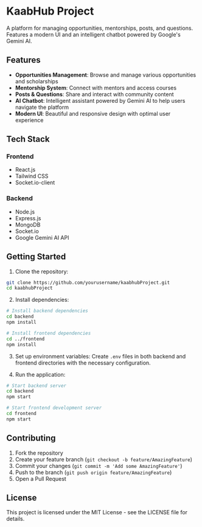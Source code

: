 # KaabHub Project

A platform for managing opportunities, mentorships, posts, and questions. Features a modern UI and an intelligent chatbot powered by Google's Gemini AI.

## Features

- **Opportunities Management**: Browse and manage various opportunities and scholarships
- **Mentorship System**: Connect with mentors and access courses
- **Posts & Questions**: Share and interact with community content
- **AI Chatbot**: Intelligent assistant powered by Gemini AI to help users navigate the platform
- **Modern UI**: Beautiful and responsive design with optimal user experience

## Tech Stack

### Frontend
- React.js
- Tailwind CSS
- Socket.io-client

### Backend
- Node.js
- Express.js
- MongoDB
- Socket.io
- Google Gemini AI API

## Getting Started

1. Clone the repository:
```bash
git clone https://github.com/yourusername/kaabhubProject.git
cd kaabhubProject
```

2. Install dependencies:
```bash
# Install backend dependencies
cd backend
npm install

# Install frontend dependencies
cd ../frontend
npm install
```

3. Set up environment variables:
Create `.env` files in both backend and frontend directories with the necessary configuration.

4. Run the application:
```bash
# Start backend server
cd backend
npm start

# Start frontend development server
cd frontend
npm start
```

## Contributing

1. Fork the repository
2. Create your feature branch (`git checkout -b feature/AmazingFeature`)
3. Commit your changes (`git commit -m 'Add some AmazingFeature'`)
4. Push to the branch (`git push origin feature/AmazingFeature`)
5. Open a Pull Request

## License

This project is licensed under the MIT License - see the LICENSE file for details. 